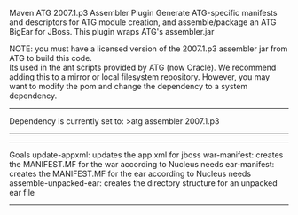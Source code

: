 Maven ATG 2007.1.p3 Assembler Plugin
        Generate ATG-specific manifests and descriptors for ATG module creation,
        and assemble/package an ATG BigEar for JBoss. This plugin wraps ATG's assembler.jar


NOTE:  you must have a licensed version of the 2007.1.p3 assembler jar from ATG to build this code.  
Its used in the ant scripts provided by ATG (now Oracle).  We recommend adding this to a mirror 
or local filesystem repository. However, you may want to modify the pom and change the 
dependency to a system dependency.

---------------------------
Dependency is currently set to:
	<dependency>
  	  <groupId>>atg</groupId>
  	  <artifactId>assembler</artifactId>
  	  <version>2007.1.p3</version>
	</dependency>

---------------------------

------------------------------------------------------------------------------------------------------------------------
Goals
update-appxml: updates the app xml for jboss
war-manifest: creates the MANIFEST.MF for the war according to Nucleus needs
ear-manifest: creates the MANIFEST.MF for the ear according to Nucleus needs
assemble-unpacked-ear:  creates the directory structure for an unpacked ear file

------------------------------------------------------------------------------------------------------------------------

